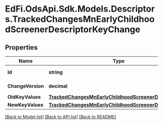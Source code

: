 # EdFi.OdsApi.Sdk.Models.Descriptors.TrackedChangesMnEarlyChildhoodScreenerDescriptorKeyChange

## Properties

Name | Type | Description | Notes
------------ | ------------- | ------------- | -------------
**Id** | **string** | Resource identifier | [optional] 
**ChangeVersion** | **decimal** | Change version | [optional] 
**OldKeyValues** | [**TrackedChangesMnEarlyChildhoodScreenerDescriptorKey**](TrackedChangesMnEarlyChildhoodScreenerDescriptorKey.md) |  | [optional] 
**NewKeyValues** | [**TrackedChangesMnEarlyChildhoodScreenerDescriptorKey**](TrackedChangesMnEarlyChildhoodScreenerDescriptorKey.md) |  | [optional] 

[[Back to Model list]](../README.md#documentation-for-models) [[Back to API list]](../README.md#documentation-for-api-endpoints) [[Back to README]](../README.md)

